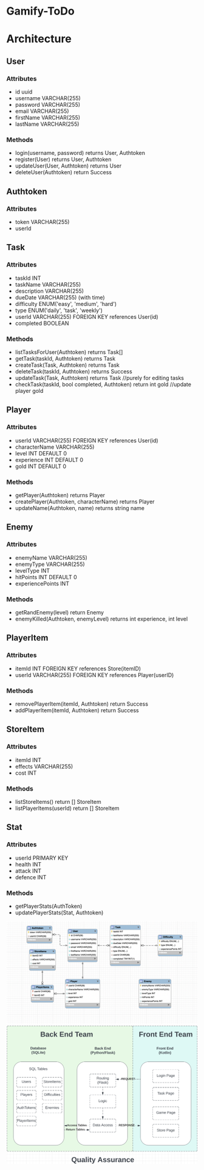 # Gamify-ToDo

# Architecture

## User
### Attributes
- id uuid
- username VARCHAR(255)
- password VARCHAR(255)
- email VARCHAR(255)
- firstName VARCHAR(255)
- lastName VARCHAR(255)
### Methods
- login(username, password) returns User, Authtoken
- register(User) returns User, Authtoken
- updateUser(User, Authtoken) returns User
- deleteUser(Authtoken) return Success

## Authtoken
### Attributes
- token VARCHAR(255)
- userId 

## Task
### Attributes
- taskId INT
- taskName VARCHAR(255)
- description VARCHAR(255)
- dueDate VARCHAR(255) (with time)
- difficulty ENUM('easy', 'medium', 'hard')
- type ENUM('daily', 'task', 'weekly')
- userId VARCHAR(255) FOREIGN KEY references User(id)
- completed BOOLEAN
### Methods
- listTasksForUser(Authtoken) returns Task[]
- getTask(taskId, Authtoken) returns Task
- createTask(Task, Authtoken) returns Task
- deleteTask(taskId, Authtoken) returns Success
- updateTask(Task, Authtoken) returns Task //purely for editing tasks
- checkTask(taskId, bool completed, Authtoken) return int gold //update player gold

## Player
### Attributes
- userId VARCHAR(255) FOREIGN KEY references User(id)
- characterName VARCHAR(255)
- level INT DEFAULT 0
- experience INT DEFAULT 0
- gold INT DEFAULT 0
### Methods
- getPlayer(Authtoken) returns Player
- createPlayer(Authtoken, characterName) returns Player
- updateName(Authtoken, name) returns string name

## Enemy
### Attributes
- enemyName VARCHAR(255)
- enemyType VARCHAR(255)
- levelType INT
- hitPoints INT DEFAULT 0
- experiencePoints INT
### Methods
- getRandEnemy(level) return Enemy
- enemyKilled(Authtoken, enemyLevel) returns int experience, int level

## PlayerItem
### Attributes
- itemId INT FOREIGN KEY references Store(itemID)
- userId VARCHAR(255) FOREIGN KEY references Player(userID)
### Methods
- removePlayerItem(itemId, Authtoken) return Success
- addPlayerItem(itemId, Authtoken) return Success

## StoreItem
### Attributes
- itemId INT 
- effects VARCHAR(255)
- cost INT
### Methods
- listStoreItems() return [] StoreItem
- listPlayerItems(userId) return [] StoreItem

## Stat
### Attributes
- userId PRIMARY KEY
- health INT
- attack INT
- defence INT
### Methods
- getPlayerStats(AuthToken)
- updatePlayerStats(Stat, Authtoken)

![alt text](https://github.com/julesrouth/Gamify-ToDo/blob/main/images/Tables.png)
![alt text](https://github.com/julesrouth/Gamify-ToDo/blob/main/images/Flow.png)
